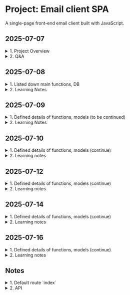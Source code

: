 # Project: Email client SPA

A single-page front-end email client built with JavaScript.

## 2025-07-07
<details>
<summary>1. Project Overview</summary>

- Makes API calls to send and receive emails
- Register new account
- DB stores emails, users
- Log in
- Log out
- Button: `Inbox`, `Sent`, `Archived`, `Compose`
- Single page application
- Default route `index`
- Send Mail
- Load mailbox
- View details of email
- Mark an email as read
- Archive an email
- Reply the email
</details>

<details>
<summary>2. Q&A</summary>

- `a front-end for an email client`
- `they won’t actually be sent to real email servers`
- `credentials need not be valid credentials for actual email addresses`
- Note that if the email doesn’t exist, or `if the user does not have access to the email`, the route instead return a 404 Not Found error with a JSON response of {"error": "Email not found."}
</details>

## 2025-07-08
<details>
<summary>1. Listed down main functions, DB</summary>

<details>
<summary>1.1. Functions were built by CS50</summary>

- Tables of database
    - `User`: stores users registered
    - `Email`: stores details of all emails composed by users
- Register a new account
- Log in
- Log out
- API

_*To additionally practice, I will develop myself the functions_

</details>

<details>
<summary>1.2. Functions that learners must complete</summary>

Single-page front-end email client built with JavaScript

- Send Mail
- Load mailbox
- View details of email
- Mark an email as read
- Archive an email
- Reply the email
</details>

</details>

<details>
<summary>2. Learning Notes</summary>

- `a front-end for an email client`

    Not static UI. It means dynamic UI:

    Dynamic UI refers to a user interface that can change or update its content and structure in response to user interactions or data changes, without requiring a full page reload. It often relies on client-side technologies such as JavaScript, AJAX, or frameworks like React, Vue, or Angular to update the UI dynamically and provide a smoother, more interactive user experience.

- `they won’t actually be sent to real email servers`

    Emails will not be sent to actual servers of email services (Gmail, Yahoo, Outlook...) which are used to send and receive emails over the Internet.

- `credentials need not be valid credentials for actual email addresses`

    Don't need use actual email address and password

- `Note that if the email doesn’t exist, or <u>if the user does not have access to the email</u>, the route instead return a 404 Not Found error with a JSON response of {"error": "Email not found."}`

    - What does it mean?

        Need to check if the user has permission to access the mail before return it to them

    - Why do we need to double check the issue while after the user logs in, they can see only sent and recieved emails?

        - Never trust user input
            - The user can fix URL like `emails/123` while id `123` is not owned by them
            - Development error by dev/QA makes Security vulnerability

    - New knowledge about security

        - Should use `404` (Not found error - means the email not exist) than `403` (Forbiden - the email existed but the user is not owner -> hacker still can try to find way to access the email)
        - Cache bugs
            - A person logs in -> email `123` is saved to cache
            - A person logs out, B person logs in -> cache still saves `123`
            - B person reload the page -> frontend sends `GET /emails/123/` to backend

</details>

## 2025-07-09
<details>
<summary>1. Defined details of functions, models (to be continued)</summary>

<details>
<summary>1.1 Tables of database (done)</summary>

<details>
<summary>a. `User` table</summary>

Where stores users registered new account

Inherit from `AbstractUser` model provided by Django, not add or change any fields.
</details>

<details>
<summary>b. `Email` table</summary>

Where stores details of all emails composed by users

- `id` (auto created by Django)
- `user` (to authorize inputs from a user)
    - ForeignKey
    - on_delete=models.CASCADE
    - related_name="emails"
- `sender`
    - ForeignKey
    - on_delete=models.CASCADE
    - related_name="emails_sent"
- `recipients`
    - ManyToManyField
    - on_delete=models.CASCADE
    - related_name="emails_recieved"
- `subject`
    - CharField(max_length=255)
- `body`
    - TextField
    - blank=True
- `timestamp`
    - DateTimeField(auto_now_add=True)
- `read`
    - BooleanField(default=False)
- `archived`
    - BooleanField(default=False)
- `serialize(self)`
    - id = self.id
    - sender = self.sender.email
    - recipients = [recipient.email for recipient in self.recipients.all()]
    - subject = self.subject
    - body = self.body
    - timestamp = self.timestamp.isoformat()
    - read = self.read
    - archived = self.archived
</details>

</details>

<details>
<summary>1.2. Register a new account (done)</summary>

<details>
<summary>a. UI</summary>

- Heading: `Register a new account`
- Input 1: email
- Input 2: password
- Input 3: password (to confirm)
- Button: `Register`
- Href: `Already have a account <link> Login here`
- A message will be dislayed to indicate the result of the registration
</details>

<details>
<summary>b. Logic</summary>

- url `register/`
- method == POST 
    - get `email`, `password` , `confirmed_password`
    - `password` != `confirmed_password`
    - render `emails/register.html`, message: `Passwords must match.`
    - `password` == `confirmed_password`
    - create a new `User` instance
    - user.save()
    - log_in(request, user)
    - redirect("index")
- method == GET
    - render `emails/register.html`
</details>

</details>

<details>
<summary>1.3. Log in (done)</summary>

<details>
<summary>a. UI</summary>

- Heading: `Log in`
- Input 1: email
- Input 2: password
- Button: `Log In`
- Href: `Don't have account? <link> Sign up.`
- A message will be dislayed to indicate the result of the login
</details>

<details>
<summary>b. Logic (done)</summary>

- url `login/`
- method == POST
    - get `email`, `password`
    - user = authenticate(request, username=email, password=password)
    - user is None
    - return `emails/login.html`, message: `Invalid email and/or password.`
    - use is not None
    - log_in(request, user)
    - redirect("index")
- method == GET
    - render `emails/login.html`
</details>

</details>

<details>
<summary>1.4. Log out (done)</summary>

<details>
<summary>a. UI</summary>

- Button: `Log out`
</details>

<details>
<summary>b. Logic</summary>

- url `logout/`
- method == GET
    - log_out(request)
    - redirect("login_view")
</details>

</details>

<details>
<summary>1.5. Inbox page (to be continued)</summary>

<details>
<summary>a. UI</summary>

<details>
<summary>a1. Header</summary>

- Heading: User’s email address
- Button: `Log out`
- Navibar
    - Button 1: `Inbox`
    - Button 2: `Sent`
    - Button 3: `Archived`
    - Button 4: `+ Compose`
</details>

<details>
<summary>a2. Main</summary>

- Compose
    - Heading: `Compose a new email`
    - Input 1: `To`
    - Input 2: `Subject`
    - Input 3: Body
    - Button: `Send`

- `Inbox` mailbox
    - Heading: `Inbox`
    - Display each email of a list by a box
        - Sender
        - Subject
        - Timestamp

- `Sent` mailbox
    - Heading: `Sent`
    - Display each email of a list by box
        - `To:` recipients
        - Subject
        - Timestamp

- `Archived` mailbox
    - Heading: `Archived`
    - Display each email of a list by box
        - Sender
        - Subject
        - Timestamp
    - Button: `Unarchive`
    
- Details of an email
    - `From:` sender
    - `To:` recipients
    - `Subject:` subject
    - `Timestamp:` timestamp
    - Button 1: `Reply`
    - Button 2: `Archive`
    - Body

- Reply
    - Input 1: `To:` pre-fill sender email of the mail
    - Input 2: `Re:` pre-fill subject of the email
    - Input 3: pre-fill `On Jan 1 2020, 12:00 AM <sender email> wrote: <body of the email>`
    - Button: `Reply`
</details>

</details>

</details>

</details>

<details>
<summary>2. Learning Notes</summary>

- `How to choose correct Field types for a field when use Model of Django`

    - Learn some popular Field types
    - Define datatype of the field
    - Check table of contents at [Django documentation](https://docs.djangoproject.com/en/5.2/)
    - Pick up some field types corresponding to defined datatype
    - Read their usages
    - Pick up correct field type

- `How doese Django authenticate username and password`

    - Search if username exists in `User` table
    - If existed, get hashed password corresponding to the username
        - Split the hashed password into `algorithm`, `number of iteration` and `salt`
        - Use them to hash input password
        - Compare stored hashed password with hashed input password
        - If match, return a corresponding user object
        - If no match, return `None`
    - If not existed, return `None`

- `Why do we need to call "log_in(request, user)" after authentication?`

    - Authentication only verifies the credentials
    - Call `log_in(request, user)` starts a session and logs the user in
    - If skip the call, the user is not remembered as logged in, so request.user will AnonymousUser. They will still appear as logged out even if credentials are valid

</details>

## 2025-07-10

<details>
<summary>1. Defined details of functions, models (continue)</summary>

<details>
<summary>1.5. Inbox page (continue)</summary>

<details>
<summary>b. Logic</summary>

<details>
<summary>b1. Send email</summary>

<details>
<summary>Goal</summary>

When user submits the email composition form, add Javascript to actually sent the email
</details>

<details>
<summary>b1.1. Frontend</summary>

- Prolem to solve
    - Make an API request (url: `emails`, method: `POST`, email contents from user input) to backend
    - Display sending result on UI

- Input
    - Button: `Send`
    - Event: `onclick`
    - URL: `emails/`
    - Method: `POST`
    - Email data:
        - recipients: `<input type="text" name="recipients">`
        - subject: `<input type="text" name="subject">`
        - body: `<textarea name="body"></textarea>`

        _*Note_
        - `recipients` is a comma-separated string of email addresses. 
            - It should be converted from `str` to `list` before it is sent to server
            - Maybe user enters wrong format like redundant comma/space. Example: `"'a@gmail.com',   ,'b@gmail.com',,,, 'c@gmail.com','d@gmail.com`. 
        - For other fields, maybe user enters wrong format like redundant sapce

- Action flow
    - Wait for the DOM is loaded fully
    - Select button `Send`
    - Add an `onclick` event listener to the button
    - Get values of user input `sender`, `recipients`, `subject`, `body`
        - `<user input>.trim()`
        - Validate user input
            - If one of user input is empty
                - console.log("Don't leave empty fields.")
                - Create a `<div></div>` new element with class name `error-message`
                - Add `Don't leave empty fields.` to the `error-message`
                - Append the `error-message` to `emails-view`
        - `recipients.split(",")` -> `<each_recipient>.trim()` -> filter no-empty recipients
    - Convert Javascript user input object to string
    - Send a request `POST` with body `converted string` to `emails/`
    - If there is network error, catch and handle it
        - console.log("Error:", error)
        - Create a `<div></div>` new element with class name `error-message`
        - Add `error` to the `error-message`
        - Append the `error-message` to `emails-view`
    - If it is ok, backend processes the request and send back an approriate response to frontend
    - If the reponse is not ok, catch and handle it
        - console.log(`HTTP error, status $response.status.`)
        - Create a `<div></div>` new element with class name `error-message`
        - Add `HTTP error, status $response.status. $response.error` to the `error-message`
        - Append the `error-message` to `emails-view` 
    - If the reponse is ok, convert JSON string to Javascript object
        - console.log("Sending email successfully.")
        - Create a `<div></div>` new element with class name `success-message`
        - Add `Sending email successfully.` to the `success-message`
        - Append the `success-message` to `success-message`

- Output
    - UI displays a message about sending result
</details>

</details>

</details>

</details>

</details>

<details>
<summary>2. Learning notes</summary>

- `Why do we need "JSON.stringify()?`

    Because JavaScript objects need to be converted into JSON strings before being sent over the network. The string is then encoded into binary (0s and 1s), which the CPU converts into electrical signals. These signals travel through cables to the target server, where they're decoded back into binary, converted into a JSON string, and then parsed into a Python object on the backend. The backend processes this object and sends a response back to the frontend for display.

- `Why do we need programming languages and compilers/interpreters?`

    - A programming language allows humans to communicate with computers more easily, as it uses syntax and structure similar to natural language.
    - However, computers can only understand binary (0s and 1s), so a compiler or interpreter is needed to translate the code into machine-understandable instructions.

- `Why do we use "!value" to validate user input?`

  - Because it covers all falsy values in JavaScript, including: `false`, `0`, `""`, `null`, `undefined`, and `NaN`.
  - It’s more concise and less error-prone than checking each case manually.

- We use `map()` when we want to transform or modify each item in an array. It creates a new array.

- We use `filter()` to select elements that meet a certain condition. It creates a new array.

- `How to name a variable with "camelCase" in Javascript`

    The first word is written in lowercase, and the first letter of each subsequent word is capitalized.
    No spaces, underscores, or hyphens are used.

    ```
        Naming	            Example	        Usecases
        camelCase	        userName	    variable, function
        PascalCase	        UserProfile	    Class, Component, Constructor
        snake_case	        user_name	    Python, file, environment variable
        kebab-case	        user-profile	URL, CSS class, file name
        UPPER_SNAKE_CASE	MAX_VALUE	    Constants
    ```

- For `form`, use `onsubmit` event. For `button`, use `onclick` event.

- Always validate input data before processing logic.

</details>

## 2025-07-12

<details>
<summary>1. Defined details of functions, models (continue)</summary>

<details>
<summary>1.5. Inbox page (continue)</summary>

<details>
<summary>b. Logic</summary>

<details>
<summary>b1. Send email (done)</summary>

<details>
<summary>Goal</summary>

When user submits the email composition form, add Javascript to actually sent the email
</details>

<details>
<summary>b1.2. Backend</summary>

- Problem to solve
    - Create a new email to `Email` table
    - Send back to frontend a response about result of sending email

- Input
    - request.user = "abc@gmail.com"
    - request.url = "emails/"
    - request.method = "POST"
    - request.body = emailData = "{recipients: ['a', 'b', 'c'], subject: 'Hello, body: 'Hello!'}"

- Action flow
    - Find `path('emails/', views.new_email, name=new_email)`
    - Process view `new_email(request)`
        - Verify that request.user logs in
            - If not yet, return `JsonResponse({'error': 'You not yet log in.'}, status=401)`
            - If logged in, process request
        - Process request
            - If request.method != 'POST'
                return `JsonResponse({'error': 'POST request required.', status = 405})`
            - If request.method == 'POST'
                - Get rawEmailPayLoad = request.body
                - Convert rawEmailPayLoad from string to JSON object: emailPayLoad = rawEmailPayLoad.json()
                - Get detailed email contents which are user input
                    - recipients = emailPayLoad['recipients']
                    - subject = emailPayLoad['subject']
                    - body = emailPayLoad['body']
                - Verify user input
                    - If not recipients or not subject or not body, return `JsonResponse({'error': 'Don't leave empty fields.'}, status=400)`
                    - If isinstance(recipients, str)
                        - recipientsList = recipients.split(',')
                        - recipientsList = [ email.strip() for email in recipientsList if email.strip()]
                    - If not isinstance(recipients, str)
                        - recipientsList = [email.strip() for email in recipientsList if email.strip()]
                        - recipientObjects = []
                    - Get recipientObjects = []
                        - for recipientEmail in recipientsList:
                            try
                                recipientObject = User.objects.get(username=recipientEmail)
                                recipientObjects.append(recipientObject)
                            exept User.DoesNotExist:
                                `JsonResponse({'error': f"'User with email {recipientEmail} do not exist."})`
                    - subject.strip()
                    - body.strip()
                - Create a instance of class `Email` without recipents because of `ManyToMany`
                    - newEmail = Email(user = request.user, sender = request.user, subject = subject, body = body)
                    - newEmail.save()
                - Add `recipientObjects` to newEmail.recipients
                - Return `JsonResponse({'message': 'Email sent successfully.', status = 201})`

- Output

    `JsonResponse({'message': '<message content>', status = <HTTP status>})`
    
</details>

</details>

</details>

</details>

</details>

<details>
<summary>2. Learning notes</summary>

- `!response.ok`

    We should check `!response.ok` before calling `response.json()` to clearly distinguish HTTP errors and successful reponses

- `Data format returned by backend (e.g.JSON, HTML, ...)`

    We should consider that data format returned by backend (e.g.JSON, HTML, ...) to ensure it is processed correctly on frontend

- `ManyToManyField` on Django Model

    Assume that you create an `Email` model which includes a `recipients` field. This field is defined as a `ManyToManyField` to `User` model. In the database, the `Email` table doesn't include `recipient` column. Instead, Django creates additional intermidiate table with columns like `id||email_id||user_id` to store `recipients` relationships.

    This is similar how we use raw SQL to create 3 tables: `user`, `email`, `email_recipients`.

- `User.objects.get(username=email)`

    We should use `.objects.get()` in `try/except` to handle error

    If user `if not User.objects.get(username=email)`, before the `if` statement is executed, `User.objects.get(username=email)` raises error if have error

</details>

## 2025-07-14

<details>
<summary>1. Defined details of functions, models (continue)</summary>

<details>
<summary>1.5. Inbox page (continue)</summary>

<details>
<summary>b. Logic</summary>

<details>
<summary>b2. Load mailbox</summary>

<details>
<summary>Goal</summary>

Display a list of emails corresponding to `mailbox` name (`inbox`, `sent`, `archive`) which user clicks on

- Each email is displayed in a box, means a `<div></div>`
- Emails are ordered from the latest one to the oldest one
- Email is read -> display `gray background`, email is unread -> display `white background`
</details>

<details>
<summary>b2.1. Frontend</summary>

- Problem to solve
    - Send an API request (url: `emails/<mailbox>`, method: `GET`) to backend
    - Display a list of emails corresponding to that mailbox or error message if have

- Input
    - Buttons: `inbox`, `sent`, `archive`
    - Event: `onclick`
    - URL: `emails/<mailbox>`
    - Method: `GET`

- Action flow
    - Wait for the DOM is loaded fully
    - Select all mailbox buttons `inbox`, `sent`, `archive`
    - Iterate through the list of buttons
    - Get the value of the button using `button.value`
    - Add an `onclick` event listener to each button
    - Send a `GET` request to backend with url `emails/<mailbox>`
    - If there is a network error, catch and handle it
        - console.log("Error:", error)
        - Create a `<div></div>` new element with class name `error-message`
        - Add `error` to the `error-message`
        - Append the `error-message` to `emails-view`
    - If it is ok, backend processes it and sends back a response to fontend
    - Get the response from backend
    - If response is error, display an error message
        - console.log(`HTTP error, status $response.status.`)
        - Create a `<div></div>` new element with class name `error-message`
        - Add `HTTP error, status $response.status. $response.error` to the `error-message`
        - Append the `error-message` to `emails-view` 
    - If response is not error, parse the JSON response returned by backend into a Javascript object
    - Get response body contains a list of email objects (each represented as a dictionary)
    - Iterate through the list
    - Create a `<div></div>` new element with class name `email-item`, `data-email-id=<email_id>`, `data-mailbox` to store each email
    - Extract `sender`, `subject`, `timestamp`, `read` status
    - Append `sender`, `subject`, `timestamp` to the `email-item`
    - If `read` is False, set the background color of the email element to `white`
    - If `read` is True, set the background color of the email element to `gray`

- Output
    - UI displays a list of emails following to order by the latest one -> the oldest one. Read email box with `white` background, unread email box with `gray` background. Or error message if have

</details>

</details>

</details>

</details>

</details>

<details>
<summary>2. Learning notes</summary>

- Before using any function, we should understand clearly 3 things to be able to use it procactively and correctly
    - What `input` does the function require?
    - What does the function do?
    - What `output` does the function return?

- `Promise`
    - An object used to handle asynchronous operations.
    It acts as a placeholder for a value that is not available yet, but will be known in the future — either successfully (resolved) or with an error (rejected).

- `fetch()`
    - Input: (url, options(method: `<string>`, header: `<string>`, body: `<dict>`))
    - Make HTTP requests (GET, POST, etc.) in JavaScript. It allows you to communicate with APIs or servers asynchronously.
    - Output: `promise<response>`

- `then()`
    - Input: a callback function `onFullfilled`. Register it to be called after the promise is resolved. Pass the resolved value of the `promise` into `onFullfilled`
    - Define what to do next after a Promise resolves. It lets you handle the result of an async operation and chain actions.
    - Output: new `promise`

- `response.json()` returns a `promise<JSON object>`
</details>

## 2025-07-16
<details>
<summary>1. Defined details of functions, models (continue)</summary>

<details>
<summary>1.5. Inbox page (continue)</summary>

<details>
<summary>b. Logic</summary>

<details>
<summary>b2. Load mailbox (done)</summary>

<details>
<summary>Goal</summary>

Display a list of emails corresponding to `mailbox` name (`inbox`, `sent`, `archive`) which user clicks on

- Each email is displayed in a box, means a `<div></div>`
- Emails are ordered from the latest one to the oldest one
- Email is read -> display `gray background`, email is unread -> display `white background`
</details>

<details>
<summary>b2.2. Backend</summary>

- Problem to solve
    - Retrive a list of emails from the database corresponding to the selected mailbox. Emails are ordered by timestamp in descending order
    - Send back to frondent a JSON response containing a list of email objects

- Input
   - request.user
   - request.method
   - mailbox

- Action flow
    - Validate `request.user.is_authenticated`
        - If it is `False`, redirect("login_view")
        - Otherwise, process the next action
    - Validate request.method
        - If it is not `GET`, return `JsonResponse({"error": "GET request required."}, status=405)`
        - Otherwise, process the next action
    - Retrieve a list of emails
        - mailbox = mailbox.lower()
        - If mailbox = `inbox`, emailsList = Email.objects.filter(recipients=request.user).order_by("-timestamp")
        - If mailbox = `sent`, emailsList = Email.objects.filter(sender=request.user).order_by("-timestamp")
        - If mailbox = `archived`, emailsList = Email.objects.filter(recipients=request.user, archived=True).order_by("-timestamp")
        - Otherwise, return `JsonResponse({"error": "Invalid mailbox."}, status=404)`
    - Convert each email objects of the `emailsList` to dictionary to get a list of email dictionaries
        - Tạo method `serialize()` trong class `Email` -> make migration -> migrate
        - emailData = [email.serialize() for email in emailsList]
    - Return `JsonResponse(emailData, status=200, safe=False)`

- Output
    - A HTTP response formating JSON, which contains a list of emails corresponding to the selected mailbox with timestamp in desceding order or a error message

    ```
        [
            {
                "id": 100,
                "sender": "foo@example.com",
                "recipients": ["bar@example.com"],
                "subject": "Hello!",
                "body": "Hello, world!",
                "timestamp": "Jan 2 2020, 12:00 AM",
                "read": false,
                "archived": false
            },
            {
                "id": 95,
                "sender": "baz@example.com",
                "recipients": ["bar@example.com"],
                "subject": "Meeting Tomorrow",
                "body": "What time are we meeting?",
                "timestamp": "Jan 1 2020, 12:00 AM",
                "read": true,
                "archived": false
            }
        ]
    ```
</details>
</details>

<details>
<summary>b3. View details of email</summary>

<details>
<summary>Goal</summary>

When a user clicks on an email, the user should be taken to a view where they see the content of that email.

- `sender`
- `recipients`
- `Subject`
- `Timestamp`
- `Body`
</details>

<details>
<summary>b3.1. Frontend</summary>

- Problem to solve
    - Make a `GET` request to `/emails/<email_id>`
    - Dislay detailed contents of the email or error message if have

- Input
    - Selected email box with class name `email-item` which contain `data-value="email_id"`
    - Event: `onclick`
    - URL: `/emails/<email_id>`
    - Method" `GET`

- Action flow
    - Wait for the DOM is loaded fully
    - Select a list of elements with class name `email-item`
    - Iterate through the list
    - Add an `onclick` event listener to the element
    - Get email_id = `data-email-id=<email_id>` of the element
    - Make an `GET` request to `emails/<email_id>`
    - If there is network error, catch and handle it
        - console.log("Error:", error)
        - Create a `<div></div>` new element with class name `error-message`
        - Add `error` to the `error-message`
        - Append the `error-message` to `emails-view`
    - Otherwise, get a response returned by backend
    - If response is error, display an error message
        - console.log(`HTTP error, status $response.status.`)
        - Create a `<div></div>` new element with class name `error-message`
        - Add `HTTP error, status $response.status. $response.error` to the `error-message`
        - Append the `error-message` to `emails-view` 
    - Otherwise, parse the JSON response returned by backend into a Javascript object
    - Get response result and handle it
    - Create a new `<div></div>` to store email contents with class name `email-detail-view`
    - Get `sender`, `recipients`, `subject`, `timestamp`, `body`
    - Get mailbox = `data-mailbox=<mailbox>`
    - If mailbox = `inbox`
        - emailContents = 

        `
            `<p>$request.sender</p>`
            `<p>$request.recipients</p>`
            `<p>$request.subject</p>`
            `<p>$request.timestamp</p>`
            `<button id="reply-btn" data-email-id="$email_id">Reply</button>`
            `<button id="archived-btn" data-email-id="$email_id">Archived</button>`
            `<p>$request.body</p>`
            `<p>$request.sender</p>`
        `

    - If mailbox = `archived`
        - emailContents = 

        `
            `<p>$request.sender</p>`
            `<p>$request.recipients</p>`
            `<p>$request.subject</p>`
            `<p>$request.timestamp</p>`
            `<button id="unarchived" data-email-id="$email_id">Unarchived</button>`
            `<p>$request.body</p>`
            `<p>$request.sender</p>`
        `

    - If mailbox = `sent`
        - emailContents = 

        `
            `<p>$request.sender</p>`
            `<p>$request.recipients</p>`
            `<p>$request.subject</p>`
            `<p>$request.timestamp</p>`
            `<p>$request.body</p>`
            `<p>$request.sender</p>`
        `

    - Add `emailContents` to the `email-detail-view`
    - Add the `email-detail-view` to the `emails-view`
    
- Output
    - UI dislays `sender`, `recipients`, `subject`, `timestamp`, `body` of a certain email or or error message if have
</details>

<details>
<summary>b3.2. Backend</summary>

- Problem to solve
    - Filter an email by `email_id` and `request.user`
    - Send back to frontend an reponse containing a email contents dictionary

- Input
    - `email_id`
    - method = `GET`

- Action flow
    - Validate `request.user.is_authenticated`
        - If it is `False`, redirect("login_view")
        - Otherwise, process the next action
    - Validate request.method
        - If it is not `GET`, return `JsonResponse({"error": "GET request required."}, status=405)`
        - Otherwise, process the next action
    - Get an email by `email_id` and `request.user`
        - If there is error, return `JsonResponse({"error": "Not found."}, status=404)`
        - Otherwise, serialize the email
    - Return `JsonResponse(email, safe=False, status=200)`

- Output
    - An HTTP response formatted JSON, which contains contents of a specific email

    ```
        {
            "id": 100,
            "sender": "foo@example.com",
            "recipients": ["bar@example.com"],
            "subject": "Hello!",
            "body": "Hello, world!",
            "timestamp": "Jan 2 2020, 12:00 AM",
            "read": false,
            "archived": false
        }
    ```

</details>
</details>

<details>
<summary>b4. Mark an email as read</summary>

<details>
<summary>Goal</summary>

Once an email has been clicked on, should mark the email as read. Send a `PUT` request to `/emails/<email_id>` to update whether an email is read or not.
</details>

<details>
<summary>b4.1. Frontend</summary>

- Problem to solve
    - Send a `PUT` request to `/emails/<email_id>`
    - Display a message about the result of updating read status

- Input
    - `email_id`
    - Method: `PUT`
    - URL: `/emails/<email_id>`

- Action flow
    - Wait for the DOM is loaded fully
    - Select a list of elements with class name `email-item`
    - Iterate through the list
    - Add an `onclick` event listener to the element
    - Get `data-value=<email_id>` of the element
    - Make a `PUT` request to `/emails/<email_id>`
    - If there is network error, catch and handle it
        - console.log("Error:", error)
        - Create a `<div></div>` new element with class name `error-message`
        - Add `error` to the `error-message`
        - Append the `error-message` to `emails-view`
    - Otherwise, get a response returned by backend
    - If response is error, display an error message
        - console.log(`HTTP error, status $response.status.`)
        - Create a `<div></div>` new element with class name `error-message`
        - Add `HTTP error, status $response.status. $response.error` to the `error-message`
        - Append the `error-message` to `emails-view` 
    - Otherwise, parse the JSON response returned by backend into a Javascript object
    - Get response result and handle it
        - console.log("Marked as read.")
        - Create a `<div></div>` new element with class name `success-message`
        - Add `Marked as read.` to the `success-message`
        - Append the `success-message` to `emails-view`

- Output
    - UI displays a message about the result of updating email

</details>

<details>
<summary>b4.2. Backend</summary>

- Problem to solve
    - Mark an `email_id` as read
    - Send back to frontend a response about result of updating read status

- Input
    - `email_id`
    - URL: `emails/<email_id>`
    - method: `PUT`

- Action flow
    - Validate `request.user.is_authenticated`
        - If it is `False`, redirect("login_view")
        - Otherwise, process the next action
    - Validate request.method
        - If it is not `PUT`, return `JsonResponse({"error": "PUT request required."}, status=405)`
        - Otherwise, process the next action
    - Get an email by `email_id` and `request.user`
        - If there is error, return `JsonResponse({"error": "Not found."}, status=404)`
        - Otherwise, change `read` field to `True`
    - Save the `email`
    - Return `JsonResponse({"message": "Marked as read."}, status=200)`

- Output
    - An HTTP response formatted JSON containing a message about the result of updating read status

</details>
</details>

<details>
<summary>b5. Archive an email</summary>

<details>
<summary>Goal</summary>

User can archive and unarchive emails that they have received.
- Inbox email: click `Archived` button: `archived=False` -> `archived=True`
- Archived email: click `Unarchived` button: `archived=True` -> `archived=False`
</details>

<details>
<summary>b5.1. Frontend</summary>

- Problem to solve
    - Send a `PUT` request to `/emails/<email_id>`
    - Display a message about the result of updating archive status

- Input
    - `email_id`
    - Method: `PUT`
    - URL: `/emails/<email_id>`

- Action flow
    - Wait for the DOM is loaded fully
    - Select `Archived`/`Unarchived` button
    - Add an `onclick` event listener to the button
    - Get `data-value=<email_id>` of the element
    - Make a `PUT` request to `/emails/<email_id>`
    - If there is network error, catch and handle it
        - console.log("Error:", error)
        - Create a `<div></div>` new element with class name `error-message`
        - Add `error` to the `error-message`
        - Append the `error-message` to `emails-view`
    - Otherwise, get a response returned by backend
    - If response is error, display an error message
        - console.log(`HTTP error, status $response.status.`)
        - Create a `<div></div>` new element with class name `error-message`
        - Add `HTTP error, status $response.status. $response.error` to the `error-message`
        - Append the `error-message` to `emails-view` 
    - Otherwise, parse the JSON response returned by backend into a Javascript object
    - Get response result and handle it
        - console.log("Archived.")/console.log("Unarchived.")
        - Create a `<div></div>` new element with class name `success-message`
        - Add `Archived.`/`Urachived.` to the `success-message`
        - Append the `success-message` to `emails-view`

- Output
    - UI displays a message about the result of updating archive status

</details>

<details>
<summary>b5.2. Backend</summary>

- Problem to solve
    - Mark an `email_id` as archived/unarchived
    - Send back to frontend a response about result of updating archive status

- Input
    - `email_id`
    - URL: `emails/<email_id>`
    - method: `PUT`

- Action flow
    - Validate `request.user.is_authenticated`
        - If it is `False`, redirect("login_view")
        - Otherwise, process the next action
    - Validate request.method
        - If it is not `PUT`, return `JsonResponse({"error": "PUT request required."}, status=405)`
        - Otherwise, process the next action
    - Get an email by `email_id` and `request.user`
        - If there is error, return `JsonResponse({"error": "Not found."}, status=404)`
        - Otherwise, change `archived` field to `not archived`
    - Save the `email`
    - message = "Achived." if email.archived else "Unarchived."
    - Return `JsonResponse({"message": message}, status=200)`

- Output
    - An HTTP response formatted JSON containing a message about the result of updating archive status

</details>
</details>

<details>
<summary>b6. Reply the email</summary>

<details>
<summary>Goal</summary>

User can reply an email
- Pre-fill: recipients = sender, subject =  subject, body = `"On <timestamp> <sender_email> wrote: <email_body>"`
</details>

<details>
<summary>b6.1. Frontend</summary>

- Problem to solve
    - 

- Input

- Action flow

- Output

</details>

<details>
<summary>b6.2. Backend</summary>

- Problem to solve

- Input

- Action flow

- Output

</details>
</details>

</details>


</details>

</details>

</details>

<details>
<summary>2. Learning notes</summary>

- `request.user`
    - If user does not log in, `request.user` is considered as `AnonymousUser`in Django

- We must authenticate the user before processing any action
    - Otherwise, if the developer writes code like `emails = Email.objects.filter(archived=True)` without filtering by the user, UI maybe display all archived emails from the entire DB

- `Email.objects.filter()`
    - Not return `None` if not found object, it returns a empty list.
    - If queryset is not empty, it returns a list of object
    - Must convert each object to string to transform the data through internet

- `isoformat()`
    - `timestamp` is datetime object -> must convert to string using `isoformat()` to transform the data through internet

</details>

## Notes

<details>
<summary>1. Default route `index`</summary>

- User signed in
- Render `mail/inbox.html`
    - The `user’s email address` is first displayed in an `h2` element
    - Buttons for navigating
    - <div class="emails-view"></div>
        The content of an email mailbox
    - <div class="compose-view"></div>
        A form where the user can compose a new email
    - Selectively show and hide these views:
        - `compose` button -> hide `emails-view` - show `compose-view`
        - `inbox` button -> hide `compose-view` - show `emails-view`
    - DOM content of the page has been loaded -> attach event listeners to each of the buttons
        - `inbox` button is clicked
            -> call the `load_mailbox` function with the argument `inbox`
            - Shows `emails-view`
            - Hides `compose-view`
            - Name of mailbox = `inbox`
            - Takes an argument `inbox`
            - Capitalize the first character
            - Updating `innerHTML` of the `emails-view` = `inbox`

            _*Similarly, `sent`, `archived`_

        -  `compose` button is clicked 
            -> call the `compose_email` function
            - Hides `emails-view`
            - Shows `compose-view`
            - Takes all of the form input fields
            - Recipient email address
            - Subject line
            - Email body
            - Sets their value to the empty string '' to clear them 
</details>

<details>
<summary>2. API</summary>

- `GET /emails/<str:mailbox>` (mailbox = `inbox`, `sent`, `archived` )

    Get a list of all emails

    - Return _a list of all emails_ in that mailbox, in _reverse chronological order_ in _JSON format_
        - `id` 
        - `sender`: a sender email address
        - `recipients`: an array of recipients
        - `subject`: a string for subject
        - `body`: body
        - `timestamp`: timestamp
        - `read`: boolean values
        - `archived`: boolean values

    - How to recall

        ```
            fetch('/emails/<str:mailbox>')
            .then(response => response.json())
            .then(emails => {
                // Print emails
                console.log(emails);

                // ... do something else with emails ...
            });
        ```

    - Note
        invalid mailbox (anything other than `inbox`, `sent`, or `archive`) -> get back the JSON response `{"error": "Invalid mailbox."}`

- `GET /emails/<int:email_id>`

    Get details of an email

    - Return a JSON representation of the email
        - `id` 
        - `sender`: a sender email address
        - `recipients`: an array of recipients
        - `subject`: a string for subject
        - `body`: body
        - `timestamp`: timestamp
        - `read`: boolean values
        - `archived`: boolean values

    - How to call

        ```
            fetch('/emails/<int:email_id>')
            .then(response => response.json())
            .then(email => {
                // Print email
                console.log(email);

                // ... do something else with email ...
            });
        ```

    - Note
        email doesn’t exist/the user does not have access to the email -> route return a `404 Not Found error` with a JSON response of `{"error": "Email not found."}`

- `POST /emails`

    Compose a new email

    - Requires three pieces of data to be submitted
        - a `recipients` value (a `comma-separated string` of all users to send an email to)
        - a `subject` string
        - a `body` string

    - How to call

        ```
            fetch('/emails', {
            method: 'POST',
            body: JSON.stringify({
                recipients: 'baz@example.com',
                subject: 'Meeting time',
                body: 'How about we meet tomorrow at 3pm?'
            })
            })
            .then(response => response.json())
            .then(result => {
                // Print result
                console.log(result);
            });
        ```

    - Note
        - Email is sent successfully -> respond with a `201` status code and a JSON response of `{"message": "Email sent successfully."}`
        - Must be `at least one email recipient`
            - Recipient is blank -> respond with a `400` status code and a JSON response of `{"error": "At least one recipient required."}`
        - `All recipients must be valid users` who have registered on this particular web application
            - Try to send an email to invalid email -> get a JSON response of `{"error": "User with email <email_address> does not exist."}`

- `PUT /emails/<int:email_id>`

    Modify some fields of a email

    - Mark an email as read/unread or as archived/unarchived

    - How to call

        ```
            fetch('/emails/<int:email_id>', {
            method: 'PUT',
            body: JSON.stringify({
                archived: true
            })
            })
        ```

</details>